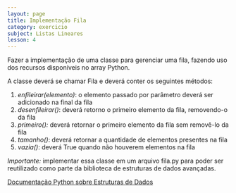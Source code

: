 ```yaml
---
layout: page
title: Implementação Fila
category: exercicio
subject: Listas Lineares
lesson: 4
---
```

Fazer a implementação de uma classe para gerenciar uma fila, fazendo uso dos recursos disponíveis no array Python.


A classe deverá se chamar Fila e deverá conter os seguintes métodos:

1. *enfileirar(elemento)*: o elemento passado por parâmetro deverá ser adicionado na final da fila
1. *desenfileirar()*: deverá retorno o primeiro elemento da fila, removendo-o da fila
1. *primeiro():* deverá retornar o primeiro elemento da fila sem removê-lo da fila
1. *tamanho()*: deverá retornar a quantidade de elementos presentes na fila
1. *vazia()*: deverá True quando não houverem elementos na fila

*Importante:* implementar essa classe em um arquivo fila.py para poder ser reutilizado como parte da biblioteca de estruturas de dados avançadas.

<a href="https://docs.python.org/pt-br/3/tutorial/datastructures.html">Documentação Python sobre Estruturas de Dados</a>